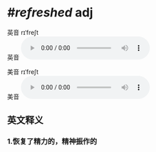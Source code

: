 # ***\#refreshed*** adj
英音 rɪˈfreʃt  
英音
<audio src="./media/refreshed1_AAC.aac" controls="controls"></audio>

美音 rɪˈfreʃt  
美音
<audio src="./media/refreshed2_AAC.aac" controls="controls"></audio>



  

英文释义
---
### 1.**恢复了精力的，精神振作的**  


